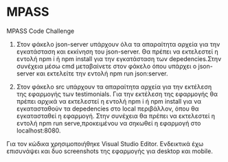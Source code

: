 # MPASS
MPASS Code Challenge

1. Στον φάκελο json-server υπάρχουν όλα τα απαραίτητα αρχεία για την εγκατάσταση και εκκίνηση του json-server. Θα πρέπει να εκτελεστεί η εντολή npm i ή npm install για την εγκατάσταση των depedencies.Στην συνέχεια μέσω cmd μεταβαίνετε στον φάκελο όπου υπάρχει ο json-server και εκτελείτε την εντολή npm run json:server. 

2. Στον φάκελο src υπάρχουν τα απαραίτητα αρχεία για την εκτέλεση της εφαρμογής των testimonials. Για την εκτέλεση της εφαρμογής θα πρέπει αρχικά να εκτελεστεί η εντολή npm i ή npm install για να εγκατασταθούν τα depedencies στο local περιβάλλον, όπου θα εγκατασταθεί η εφαρμογή. Στην συνέχεια θα πρέπει να εκτελεστεί η εντολή npm run serve,προκειμένου να σηκωθεί η εφαρμογή στο localhost:8080.

Για τον κώδικα χρησιμοποιήθηκε Visual Studio Editor.
Ενδεικτικά έχω επισυνάψει και δυο screenshots της εφαρμογής για desktop και mobile.
